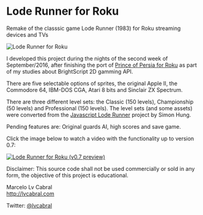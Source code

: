 # Lode Runner for Roku
Remake of the classsic game Lode Runner (1983) for Roku streaming devices and TVs

![Lode Runner for Roku](http://lvcabral.com/LodeRunner/images/splash_sd.jpg)

I developed this project during the nights of the second week of September/2016, after finishing the port of 
[Prince of Persia for Roku](https://github.com/lvcabral/Prince-of-Persia-Roku) as part of my studies about BrightScript 2D gamming API.

There are five selectable options of sprites, the original Apple II, the Commodore 64, IBM-DOS CGA, Atari 8 bits and Sinclair ZX Spectrum.

There are three different level sets: the Classic (150 levels), Championship (50 levels) and Professional (150 levels). 
The level sets (and some assets) were converted from the [Javascript Lode Runner](https://github.com/SimonHung/LodeRunner_TotalRecall) project by Simon Hung.

Pending features are: Original guards AI, high scores and save game.

Click the image below to watch a video with the functionality up to version 0.7:

[![Lode Runner for Roku (v0.7 preview)](https://img.youtube.com/vi/jSCojR435eQ/0.jpg)](https://www.youtube.com/watch?v=jSCojR435eQ)

Disclaimer: This source code shall not be used commercially or sold in any form, the objective of this project is educational.

Marcelo Lv Cabral<br/>
http://lvcabral.com <br/>

Twitter: [@lvcabral](https://twitter.com/lvcabral)
